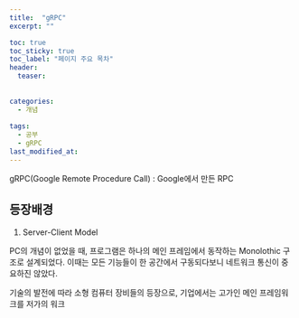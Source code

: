 ```yaml
---
title:  "gRPC"
excerpt: ""

toc: true
toc_sticky: true
toc_label: "페이지 주요 목차"
header:
  teaser: 
  
  
categories:
  - 개념
  
tags:
  - 공부
  - gRPC
last_modified_at: 
---
```


gRPC(Google Remote Procedure Call) : Google에서 만든 RPC

## 등장배경

1. Server-Client Model

PC의 개념이 없었을 때, 프로그램은 하나의 메인 프레임에서 동작하는 Monolothic 구조로 설계되었다. 이때는 
모든 기능들이 한 공간에서 구동되다보니 네트워크 통신이 중요하진 않았다. 

기술의 발전에 따라 소형 컴퓨터 장비들의 등장으로, 기업에서는 고가인 메인 프레임워크를 저가의 워크
